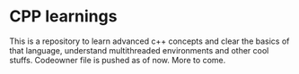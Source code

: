 # CPP learnings

This is a repository to learn advanced c++ concepts and clear the basics of that language, understand multithreaded environments and other cool stuffs. Codeowner file is pushed as of now. More to come. 
